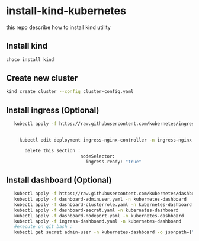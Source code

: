 # install-kind-kubernetes
this repo describe how to install kind utility

## Install kind

```bash
choco install kind
```
## Create new cluster

```bash
kind create cluster --config cluster-config.yaml
```

## Install ingress (Optional)

```bash
   kubectl apply -f https://raw.githubusercontent.com/kubernetes/ingress-nginx/main/deploy/static/provider/kind/deploy.yaml
   
```

```bash
     kubectl edit deployment ingress-nginx-controller -n ingress-nginx

       delete this section :
                            nodeSelector:
                              ingress-ready: "true"
```

## Install dashboard (Optional)

```bash
   kubectl apply -f https://raw.githubusercontent.com/kubernetes/dashboard/v2.7.0/aio/deploy/recommended.yaml
   kubectl apply -f dashboard-adminuser.yaml -n kubernetes-dashboard
   kubectl apply -f dashboard-clusterrole.yaml -n kubernetes-dashboard
   kubectl apply -f dashboard-secret.yaml -n kubernetes-dashboard
   kubectl apply -f dashboard-nodeport.yaml -n kubernetes-dashboard
   kubectl apply -f ingress-dashboard.yaml -n kubernetes-dashboard
   #execute on git bash :
   kubectl get secret admin-user -n kubernetes-dashboard -o jsonpath={".data.token"} | base64 -d
```

